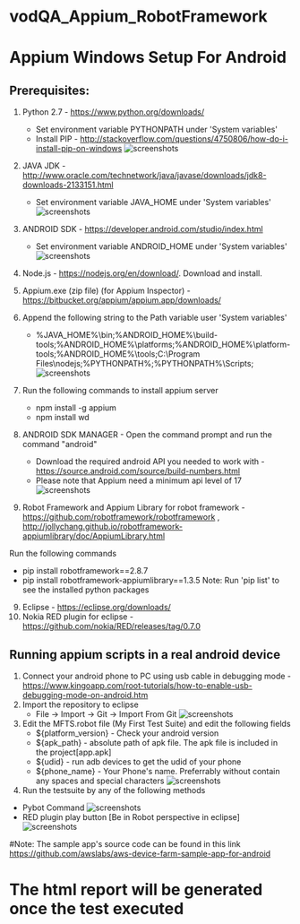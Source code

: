 # vodQA_Appium_RobotFramework

# Appium Windows Setup For Android
## Prerequisites:
1. Python 2.7 - https://www.python.org/downloads/
   * Set environment variable PYTHONPATH under 'System variables'
   * Install PIP -  http://stackoverflow.com/questions/4750806/how-do-i-install-pip-on-windows
   ![screenshots](https://raw.githubusercontent.com/syamsasi99/vodQA_Appium_RobotFramework/master/screenshots/5.PNG)

1. JAVA JDK - http://www.oracle.com/technetwork/java/javase/downloads/jdk8-downloads-2133151.html
   * Set environment variable JAVA_HOME under 'System variables'
   ![screenshots](https://raw.githubusercontent.com/syamsasi99/vodQA_Appium_RobotFramework/master/screenshots/1.PNG)

2. ANDROID SDK - https://developer.android.com/studio/index.html
   * Set environment variable ANDROID_HOME under 'System variables'
   ![screenshots](https://raw.githubusercontent.com/syamsasi99/vodQA_Appium_RobotFramework/master/screenshots/2.PNG)
3. Node.js - https://nodejs.org/en/download/. Download and install.
4. Appium.exe (zip file) (for Appium Inspector) - https://bitbucket.org/appium/appium.app/downloads/
5. Append the following string to the Path variable user 'System variables'
   * %JAVA_HOME%\bin;%ANDROID_HOME%\build-tools;%ANDROID_HOME%\platforms;%ANDROID_HOME%\platform-tools;%ANDROID_HOME%\tools;C:\Program Files\nodejs;%PYTHONPATH%;%PYTHONPATH%\Scripts;
   ![screenshots](https://raw.githubusercontent.com/syamsasi99/vodQA_Appium_RobotFramework/master/screenshots/3.PNG)
6. Run the following commands to install appium server
   * npm install -g appium
   * npm install wd 
7. ANDROID SDK MANAGER - Open the command prompt and run the command "android"
   * Download the required android API you needed to work with - https://source.android.com/source/build-numbers.html
   * Please note that Appium need a minimum api level of 17
   ![screenshots](https://raw.githubusercontent.com/syamsasi99/vodQA_Appium_RobotFramework/master/screenshots/4.PNG)
8.  Robot Framework and Appium Library for robot framework - https://github.com/robotframework/robotframework  ,       http://jollychang.github.io/robotframework-appiumlibrary/doc/AppiumLibrary.html
   
Run the following commands  
   * pip install robotframework==2.8.7
   * pip install robotframework-appiumlibrary==1.3.5
       Note: Run 'pip list' to see the installed python packages
9. Eclipse - https://eclipse.org/downloads/
10. Nokia RED plugin for eclipse - https://github.com/nokia/RED/releases/tag/0.7.0

## Running appium scripts in a real android device
1. Connect your android phone to PC using usb cable in debugging mode - https://www.kingoapp.com/root-tutorials/how-to-enable-usb-debugging-mode-on-android.htm
2. Import the repository to eclipse
   * File -> Import -> Git -> Import From Git
![screenshots](https://raw.githubusercontent.com/syamsasi99/vodQA_Appium_RobotFramework/master/screenshots/git.gif)
3. Edit the MFTS.robot file (My First Test Suite) and edit the following fields
   * ${platform_version}    - Check your android version
   * ${apk_path}    - absolute path of apk file. The apk file is included in the project[app.apk]
   * ${udid}    - run adb devices to get the udid of your phone
   * ${phone_name}  - Your Phone's name. Preferrably without contain any spaces and special characters
   ![screenshots](https://raw.githubusercontent.com/syamsasi99/vodQA_Appium_RobotFramework/master/screenshots/6.PNG)
4.  Run the testsuite  by any of the following methods
   * Pybot Command
      ![screenshots](https://raw.githubusercontent.com/syamsasi99/vodQA_Appium_RobotFramework/master/screenshots/7.PNG)
   * RED plugin play button [Be in Robot perspective in eclipse]
      ![screenshots](https://raw.githubusercontent.com/syamsasi99/vodQA_Appium_RobotFramework/master/screenshots/8.PNG)


#Note: The sample app's source code can be found in this link https://github.com/awslabs/aws-device-farm-sample-app-for-android
# The html report will be generated once the test executed




